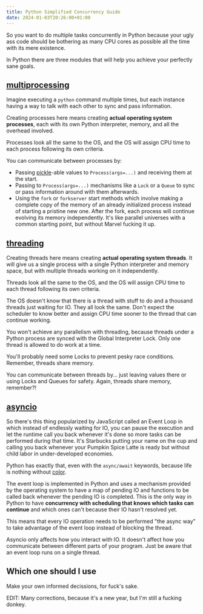 ```yaml
---
title: Python Simplified Concurrency Guide
date: 2024-01-03T20:26:00+01:00
---
```


So you want to do multiple tasks concurrently in Python because your ugly ass code should be bothering as many CPU cores as possible all the time with its mere existence.

In Python there are three modules that will help you achieve your perfectly sane goals.

## [multiprocessing](https://docs.python.org/3/library/multiprocessing.html)

Imagine executing a `python` command multiple times, but each instance having a way to talk with each other to sync and pass information.

Creating processes here means creating **actual operating system processes**, each with its own Python interpreter, memory, and all the overhead involved.

Processes look all the same to the OS, and the OS will assign CPU time to each process following its own criteria.

You can communicate between processes by:

- Passing [pickle](https://docs.python.org/3/library/pickle.html)-able values to `Process(args=...)` and receiving them at the start.
- Passing to `Process(args=...)` mechanisms like a `Lock` or a `Queue` to sync or pass information around with them afterwards.
- Using the `fork` or `forkserver` start methods which involve making a complete copy of the memory of an already initialized process instead of starting a pristine new one. After the fork, each process will continue evolving its memory independently. It's like parallel universes with a common starting point, but without Marvel fucking it up.

## [threading](https://docs.python.org/3/library/threading.html)

Creating threads here means creating **actual operating system threads**. It will give us a single process with a single Python interpreter and memory space, but with multiple threads working on it independently.

Threads look all the same to the OS, and the OS will assign CPU time to each thread following its own criteria.

The OS doesn't know that there is a thread with stuff to do and a thousand threads just waiting for IO. They all look the same. Don't expect the scheduler to know better and assign CPU time sooner to the thread that can continue working.

You won't achieve any parallelism with threading, because threads under a Python process are synced with the Global Interpreter Lock. Only one thread is allowed to do work at a time.

You'll probably need some Locks to prevent pesky race conditions. Remember, threads share memory.

You can communicate between threads by... just leaving values there or using Locks and Queues for safety. Again, threads share memory, remember?!

## [asyncio](https://docs.python.org/3/library/asyncio.html)

So there's this thing popularized by JavaScript called an Event Loop in which instead of endlessly waiting for IO, you can pause the execution and let the runtime call you back whenever it's done so more tasks can be performed during that time. It's Starbucks putting your name on the cup and calling you back whenever your Pumpkin Spice Latte is ready but without child labor in under-developed economies.

Python has exactly that, even with the `async/await` keywords, because life is nothing without [color](https://journal.stuffwithstuff.com/2015/02/01/what-color-is-your-function/).

The event loop is implemented in Python and uses a mechanism provided by the operating system to have a map of pending IO and functions to be called back whenever the pending IO is completed. This is the only way in Python to have **concurrency with scheduling that knows which tasks can continue** and which ones can't because their IO hasn't resolved yet.

This means that every IO operation needs to be performed "the async way" to take advantage of the event loop instead of blocking the thread.

Asyncio only affects how you interact with IO. It doesn't affect how you communicate between different parts of your program. Just be aware that an event loop runs on a single thread.

## Which one should I use

Make your own informed decissions, for fuck's sake.

EDIT: Many corrections, because it's a new year, but I'm still a fucking donkey.
